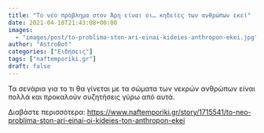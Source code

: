 ```yaml
---
title: "Το νέο πρόβλημα στον Άρη είναι οι… κηδείες των ανθρώπων εκεί"
date: 2021-04-18T21:43:08+00:00
images:
  - "images/post/to-problima-ston-ari-einai-kideies-anthropon-ekei.jpg"
author: "AstroBot"
categories: ["Ειδήσεις"]
tags: ["naftemporiki.gr"]
draft: false
---
```


Τα σενάρια για το τι θα γίνεται με τα σώματα των νεκρών ανθρώπων είναι πολλά και προκαλούν συζητήσεις γύρω από αυτά.

Διαβάστε περισσότερα: https://www.naftemporiki.gr/story/1715541/to-neo-problima-ston-ari-einai-oi-kideies-ton-anthropon-ekei
